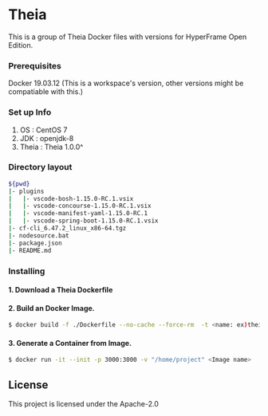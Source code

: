 # Theia

This is a group of Theia Docker files with versions for HyperFrame Open Edition.

### Prerequisites

Docker 19.03.12 (This is a workspace's version, other versions might be compatiable with this.)

### Set up Info
1) OS : CentOS 7
2) JDK : openjdk-8
3) Theia : Theia 1.0.0^

### Directory layout                                                         

```bash                                                                             
${pwd}                                                                                             
|- plugins                                                               # plugin folder
|   |- vscode-bosh-1.15.0-RC.1.vsix                                                  
|   |- vscode-concourse-1.15.0-RC.1.vsix                                          
|   |- vscode-manifest-yaml-1.15.0-RC.1                                          
|   |- vscode-spring-boot-1.15.0-RC.1.vsix                                                     
|- cf-cli_6.47.2_linux_x86-64.tgz                                        # command line client for Cloud Foundry                       
|- nodesource.bat                                                        # Script to install the NodeSource Node.js
|- package.json                                                          # Theia config file
|- README.md                                                   
```              

### Installing

#### 1. Download a Theia Dockerfile 

#### 2. Build an Docker Image.

```bash
$ docker build -f ./Dockerfile --no-cache --force-rm  -t <name: ex)theia:v20.0> .
```

#### 3. Generate a Container from Image.

```bash
$ docker run -it --init -p 3000:3000 -v "/home/project" <Image name>
```

## License

This project is licensed under the Apache-2.0
